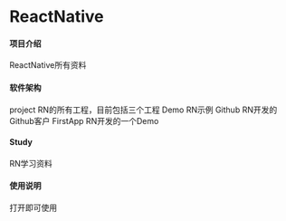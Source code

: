 # ReactNative

#### 项目介绍
ReactNative所有资料

#### 软件架构
project RN的所有工程，目前包括三个工程
Demo RN示例
Github RN开发的Github客户
FirstApp RN开发的一个Demo


#### Study

RN学习资料

#### 使用说明

打开即可使用

